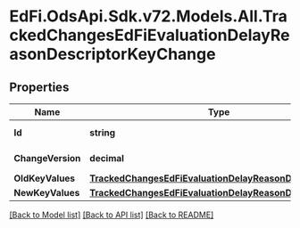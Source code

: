 # EdFi.OdsApi.Sdk.v72.Models.All.TrackedChangesEdFiEvaluationDelayReasonDescriptorKeyChange

## Properties

Name | Type | Description | Notes
------------ | ------------- | ------------- | -------------
**Id** | **string** | Resource identifier | [optional] 
**ChangeVersion** | **decimal** | Change version | [optional] 
**OldKeyValues** | [**TrackedChangesEdFiEvaluationDelayReasonDescriptorKey**](TrackedChangesEdFiEvaluationDelayReasonDescriptorKey.md) |  | [optional] 
**NewKeyValues** | [**TrackedChangesEdFiEvaluationDelayReasonDescriptorKey**](TrackedChangesEdFiEvaluationDelayReasonDescriptorKey.md) |  | [optional] 

[[Back to Model list]](../../README.md#documentation-for-models) [[Back to API list]](../../README.md#documentation-for-api-endpoints) [[Back to README]](../../README.md)

